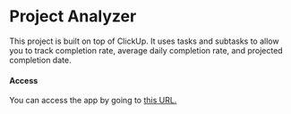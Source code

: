 # Project Analyzer

This project is built on top of ClickUp. It uses tasks and subtasks to allow you to track completion rate, average daily completion rate, and projected completion date.

#### Access

You can access the app by going to [this URL.](https://project-analyzer.herokuapp.com/)
